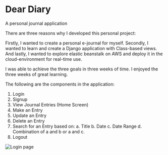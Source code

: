 # Dear Diary
A personal journal application

 There are three reasons why I developed this personal project:
 
 Firstly, I wanted to create a personal e-journal for myself. 
 Secondly, I wanted to learn and create a Django application with Class-based views. 
 And lastly, I wanted to explore elastic beanstalk on AWS and  deploy it in the cloud-environment for real-time use. 
 
 I was able to achieve the three goals in three weeks of time. I enjoyed the three weeks of great learning.
 
 The following are the components in the application:
 1. Login
 2. Signup
 3. View Journal Entries (Home Screen)
 4. Make an Entry
 5. Update an Entry
 6. Delete an Entry
 7. Search for an Entry based on: 
    a. Title
    b. Date
    c. Date Range
    d. Combination of a and b or a and c.
 8. Logout
 
 ![Login page](https://github.com/mvsabhishek/mvsabhishek.github.io/tree/master/img/drd1.png)
